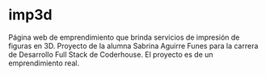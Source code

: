 # imp3d
Página web de emprendimiento que brinda servicios de impresión de figuras en 3D. 
Proyecto de la alumna Sabrina Aguirre Funes para la carrera de Desarrollo Full Stack de Coderhouse.
El proyecto es de un emprendimiento real.
